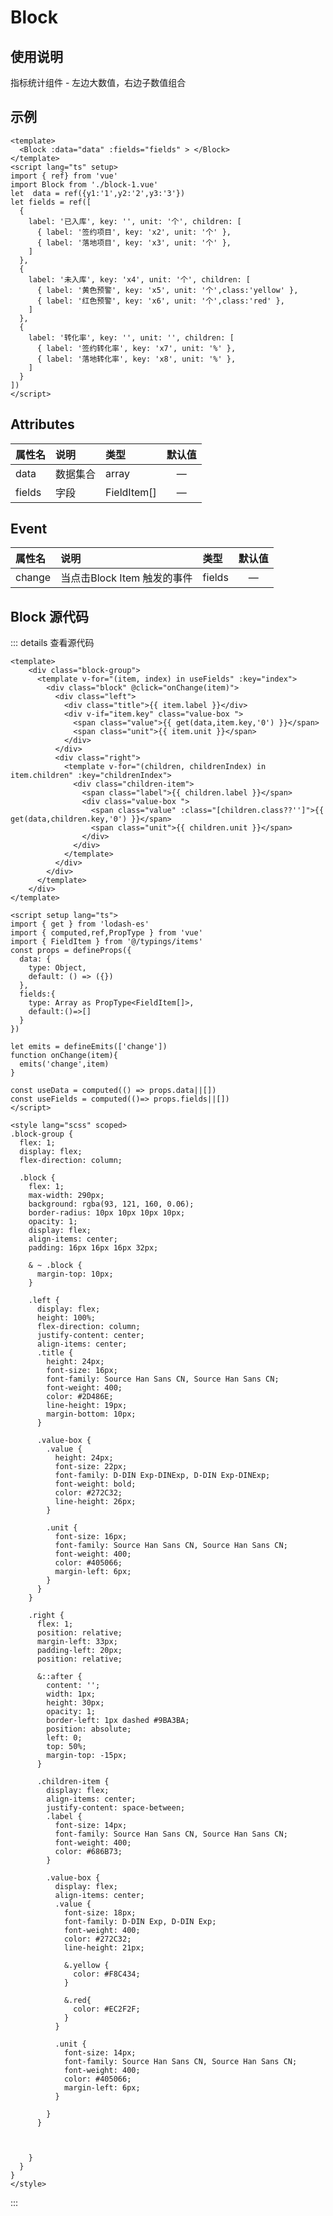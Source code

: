 

<script setup>
import { ref} from 'vue'
import Block from './block-2.vue'
let  data = ref({y1:'1',y2:'2',y3:'3'})
let fields = ref([
  {
    label: '已入库', key: '', unit: '个', children: [
      { label: '签约项目', key: 'x2', unit: '个' },
      { label: '落地项目', key: 'x3', unit: '个' },
    ]
  },
  {
    label: '未入库', key: 'x4', unit: '个', children: [
      { label: '黄色预警', key: 'x5', unit: '个',class:'yellow' },
      { label: '红色预警', key: 'x6', unit: '个',class:'red' },
    ]
  },
  {
    label: '转化率', key: '', unit: '', children: [
      { label: '签约转化率', key: 'x7', unit: '%' },
      { label: '落地转化率', key: 'x8', unit: '%' },
    ]
  }
])

</script>
# Block
## 使用说明
指标统计组件 - 左边大数值，右边子数值组合
## 示例
<Block :data="data" :fields="fields" > </Block>
``` vue
<template>
  <Block :data="data" :fields="fields" > </Block>
</template>
<script lang="ts" setup>
import { ref} from 'vue'
import Block from './block-1.vue'
let  data = ref({y1:'1',y2:'2',y3:'3'})
let fields = ref([
  {
    label: '已入库', key: '', unit: '个', children: [
      { label: '签约项目', key: 'x2', unit: '个' },
      { label: '落地项目', key: 'x3', unit: '个' },
    ]
  },
  {
    label: '未入库', key: 'x4', unit: '个', children: [
      { label: '黄色预警', key: 'x5', unit: '个',class:'yellow' },
      { label: '红色预警', key: 'x6', unit: '个',class:'red' },
    ]
  },
  {
    label: '转化率', key: '', unit: '', children: [
      { label: '签约转化率', key: 'x7', unit: '%' },
      { label: '落地转化率', key: 'x8', unit: '%' },
    ]
  }
])
</script>
```
## Attributes

| 属性名      | 说明        |  类型         |  默认值       | 
| :---        | :---   |   :---  |:----: |
| data   | 数据集合        | array      |—  |
| fields   | 字段      | FieldItem[]      | —  |



## Event

| 属性名      | 说明        |  类型         |  默认值       | 
| :---        | :---   |   :---  |:----: |
| change   | 当点击Block Item 触发的事件        | fields      |—  |


## Block 源代码

::: details 查看源代码
``` vue
<template>
    <div class="block-group">
      <template v-for="(item, index) in useFields" :key="index">
        <div class="block" @click="onChange(item)">
          <div class="left">
            <div class="title">{{ item.label }}</div>
            <div v-if="item.key" class="value-box ">
              <span class="value">{{ get(data,item.key,'0') }}</span>
              <span class="unit">{{ item.unit }}</span>
            </div>
          </div>
          <div class="right">
            <template v-for="(children, childrenIndex) in item.children" :key="childrenIndex">
              <div class="children-item">
                <span class="label">{{ children.label }}</span>
                <div class="value-box ">
                  <span class="value" :class="[children.class??'']">{{ get(data,children.key,'0') }}</span>
                  <span class="unit">{{ children.unit }}</span>
                </div>
              </div>
            </template>
          </div>
        </div>
      </template>
    </div>
</template>

<script setup lang="ts">
import { get } from 'lodash-es'
import { computed,ref,PropType } from 'vue'
import { FieldItem } from '@/typings/items'
const props = defineProps({
  data: {
    type: Object,
    default: () => ({})
  },
  fields:{
    type: Array as PropType<FieldItem[]>,
    default:()=>[]
  }
})

let emits = defineEmits(['change'])
function onChange(item){
  emits('change',item)
}

const useData = computed(() => props.data||[])
const useFields = computed(()=> props.fields||[])
</script>

<style lang="scss" scoped>
.block-group {
  flex: 1;
  display: flex;
  flex-direction: column;

  .block {
    flex: 1;
    max-width: 290px;
    background: rgba(93, 121, 160, 0.06);
    border-radius: 10px 10px 10px 10px;
    opacity: 1;
    display: flex;
    align-items: center;
    padding: 16px 16px 16px 32px;

    & ~ .block {
      margin-top: 10px;
    }

    .left {
      display: flex;
      height: 100%;
      flex-direction: column;
      justify-content: center;
      align-items: center;
      .title {
        height: 24px;
        font-size: 16px;
        font-family: Source Han Sans CN, Source Han Sans CN;
        font-weight: 400;
        color: #2D486E;
        line-height: 19px;
        margin-bottom: 10px;
      }

      .value-box {
        .value {
          height: 24px;
          font-size: 22px;
          font-family: D-DIN Exp-DINExp, D-DIN Exp-DINExp;
          font-weight: bold;
          color: #272C32;
          line-height: 26px;
        }

        .unit {
          font-size: 16px;
          font-family: Source Han Sans CN, Source Han Sans CN;
          font-weight: 400;
          color: #405066;
          margin-left: 6px;
        }
      }
    }

    .right {
      flex: 1;
      position: relative;
      margin-left: 33px;
      padding-left: 20px;
      position: relative;

      &::after {
        content: '';
        width: 1px;
        height: 30px;
        opacity: 1;
        border-left: 1px dashed #9BA3BA;
        position: absolute;
        left: 0;
        top: 50%;
        margin-top: -15px;
      }

      .children-item {
        display: flex;
        align-items: center;
        justify-content: space-between;
        .label {
          font-size: 14px;
          font-family: Source Han Sans CN, Source Han Sans CN;
          font-weight: 400;
          color: #686B73;
        }

        .value-box {
          display: flex;
          align-items: center;
          .value {
            font-size: 18px;
            font-family: D-DIN Exp, D-DIN Exp;
            font-weight: 400;
            color: #272C32;
            line-height: 21px;

            &.yellow {
              color: #F8C434;
            }

            &.red{
              color: #EC2F2F;
            }
          }

          .unit {
            font-size: 14px;
            font-family: Source Han Sans CN, Source Han Sans CN;
            font-weight: 400;
            color: #405066;
            margin-left: 6px;
          }

        }
      }



    }
  }
}
</style>

``` 
:::

<style module>
.button {
  color: red;
  font-weight: bold;
}
</style>